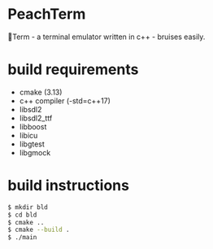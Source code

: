 # PeachTerm

🍑Term - a terminal emulator written in c++ - bruises easily.

# build requirements

- cmake (3.13)
- c++ compiler (-std=c++17)
- libsdl2
- libsdl2_ttf
- libboost
- libicu
- libgtest
- libgmock

# build instructions
```sh
$ mkdir bld
$ cd bld
$ cmake ..
$ cmake --build .
$ ./main
```
